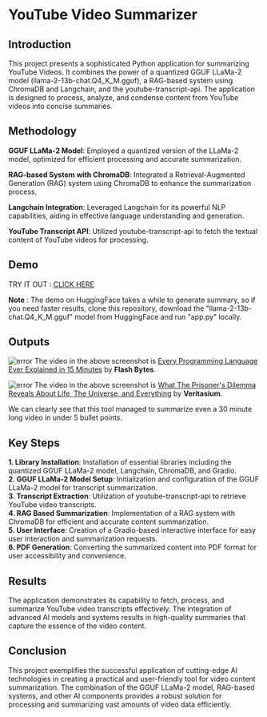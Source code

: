 # YouTube Video Summarizer

## Introduction

This project presents a sophisticated Python application for summarizing YouTube Videos. It combines the power of a quantized GGUF LLaMa-2 model (llama-2-13b-chat.Q4_K_M.gguf), a RAG-based system using ChromaDB and Langchain, and the youtube-transcript-api. The application is designed to process, analyze, and condense content from YouTube videos into concise summaries.

## Methodology

**GGUF LLaMa-2 Model**: Employed a quantized version of the LLaMa-2 model, optimized for efficient processing and accurate summarization.

**RAG-based System with ChromaDB**: Integrated a Retrieval-Augmented Generation (RAG) system using ChromaDB to enhance the summarization process.

**Langchain Integration**: Leveraged Langchain for its powerful NLP capabilities, aiding in effective language understanding and generation.

**YouTube Transcript API**: Utilized youtube-transcript-api to fetch the textual content of YouTube videos for processing.

## Demo

TRY IT OUT : [CLICK HERE](https://huggingface.co/spaces/unpairedelectron07/YT_Video_Summarizer)

**Note** : The demo on HuggingFace takes a while to generate summary, so if you need faster results, clone this repository, download the "llama-2-13b-chat.Q4_K_M.gguf" model from HuggingFace and run "app.py" locally.

## Outputs

![error](https://i.ibb.co/WPmQ0Jh/languages.jpg)
The video in the above screenshot is [Every Programming Language Ever Explained in 15 Minutes](https://www.youtube.com/watch?v=ajIcjx0PeYU) by **Flash Bytes**.

![error](https://i.ibb.co/v4NWkmV/prisoner.jpg)
The video in the above screenshot is [What The Prisoner's Dilemma Reveals About Life, The Universe, and Everything](https://www.youtube.com/watch?v=mScpHTIi-kM&t=3s) by **Veritasium**.

We can clearly see that this tool managed to summarize even a 30 minute long video in under 5 bullet points.

## Key Steps

**1. Library Installation**: Installation of essential libraries including the quantized GGUF LLaMa-2 model, Langchain, ChromaDB, and Gradio.\
**2. GGUF LLaMa-2 Model Setup**: Initialization and configuration of the GGUF LLaMa-2 model for transcript summarization.\
**3. Transcript Extraction**:  Utilization of youtube-transcript-api to retrieve YouTube video transcripts.\
**4. RAG Based Summarization**: Implementation of a RAG system with ChromaDB for efficient and accurate content summarization.\
**5. User Interface**: Creation of a Gradio-based interactive interface for easy user interaction and summarization requests.\
**6. PDF Generation**: Converting the summarized content into PDF format for user accessibility and convenience.

## Results

The application demonstrates its capability to fetch, process, and summarize YouTube video transcripts effectively. The integration of advanced AI models and systems results in high-quality summaries that capture the essence of the video content.

## Conclusion

This project exemplifies the successful application of cutting-edge AI technologies in creating a practical and user-friendly tool for video content summarization. The combination of the GGUF LLaMa-2 model, RAG-based systems, and other AI components provides a robust solution for processing and summarizing vast amounts of video data efficiently.
